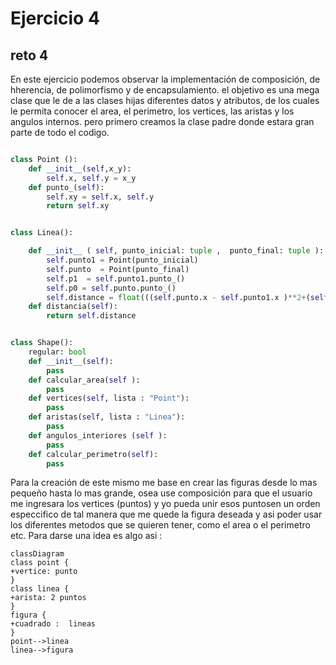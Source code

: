 # Ejercicio 4
## reto 4
En este ejercicio podemos observar la implementación de composición, de hherencia, de polimorfismo y de encapsulamiento.
el objetivo es una mega clase que le de a las clases hijas diferentes datos y atributos, de los cuales le permita conocer el area, el perimetro, los vertices, las aristas y los angulos internos. 
pero primero creamos la clase padre donde estara gran parte de todo el codigo.
```python

class Point ():
    def __init__(self,x_y):
        self.x, self.y = x_y
    def punto_(self):
        self.xy = self.x, self.y
        return self.xy


class Linea():

    def __init__ ( self, punto_inicial: tuple ,  punto_final: tuple ):
        self.punto1 = Point(punto_inicial)
        self.punto  = Point(punto_final)
        self.p1  = self.punto1.punto_()
        self.p0 = self.punto.punto_()
        self.distance = float(((self.punto.x - self.punto1.x )**2+(self.punto.y - self.punto1.y )**2)**0.5)
    def distancia(self):
        return self.distance


class Shape():
    regular: bool 
    def __init__(self):
        pass
    def calcular_area(self ):
        pass
    def vertices(self, lista : "Point"):
        pass
    def aristas(self, lista : "Linea"):
        pass
    def angulos_interiores (self ):
        pass
    def calcular_perimetro(self):
        pass
```
Para la creación de este mismo me base en crear las figuras desde lo mas pequeño hasta lo mas grande, osea use composición para que el usuario me ingresara los vertices (puntos) y yo pueda unir esos puntosen un orden especcifico de tal manera que me quede la figura deseada y asi poder usar los diferentes metodos que se quieren tener, como el area o el perimetro etc.
Para darse una idea es algo asi :

```mermaid
classDiagram
class point {
+vertice: punto
}
class linea {
+arista: 2 puntos
}
figura {
+cuadrado :  lineas
}
point-->linea
linea-->figura

```
